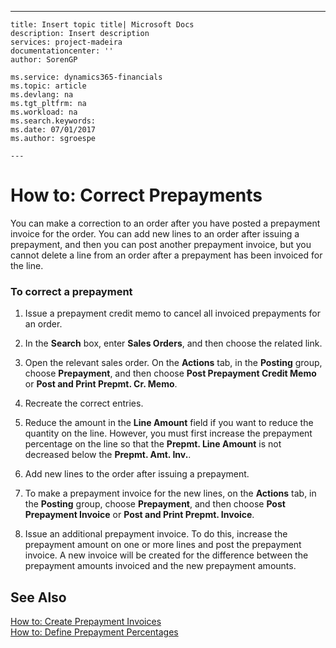 ---
    title: Insert topic title| Microsoft Docs
    description: Insert description
    services: project-madeira
    documentationcenter: ''
    author: SorenGP

    ms.service: dynamics365-financials
    ms.topic: article
    ms.devlang: na
    ms.tgt_pltfrm: na
    ms.workload: na
    ms.search.keywords:
    ms.date: 07/01/2017
    ms.author: sgroespe

    ---
# How to: Correct Prepayments
You can make a correction to an order after you have posted a prepayment invoice for the order. You can add new lines to an order after issuing a prepayment, and then you can post another prepayment invoice, but you cannot delete a line from an order after a prepayment has been invoiced for the line.  
  
### To correct a prepayment  
  
1.  Issue a prepayment credit memo to cancel all invoiced prepayments for an order.  
  
2.  In the **Search** box, enter **Sales Orders**, and then choose the related link.  
  
3.  Open the relevant sales order. On the **Actions** tab, in the **Posting** group, choose **Prepayment**, and then choose **Post Prepayment Credit Memo** or **Post and Print Prepmt. Cr. Memo**.  
  
4.  Recreate the correct entries.  
  
5.  Reduce the amount in the **Line Amount** field if you want to reduce the quantity on the line. However, you must first increase the prepayment percentage on the line so that the **Prepmt. Line Amount** is not decreased below the **Prepmt. Amt. Inv.**.  
  
6.  Add new lines to the order after issuing a prepayment.  
  
7.  To make a prepayment invoice for the new lines, on the  **Actions** tab, in the **Posting** group, choose **Prepayment**, and then choose **Post Prepayment Invoice** or **Post and Print Prepmt. Invoice**.  
  
8.  Issue an additional prepayment invoice. To do this, increase the prepayment amount on one or more lines and post the prepayment invoice. A new invoice will be created for the difference between the prepayment amounts invoiced and the new prepayment amounts.  
  
## See Also  
 [How to: Create Prepayment Invoices](../how-to-create-prepayment-invoices.md)   
 [How to: Define Prepayment Percentages](../how-to-define-prepayment-percentages.md)